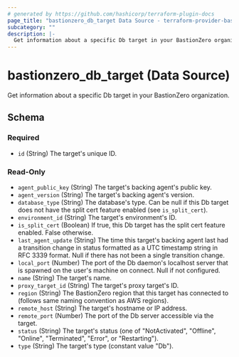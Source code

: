 ```yaml
---
# generated by https://github.com/hashicorp/terraform-plugin-docs
page_title: "bastionzero_db_target Data Source - terraform-provider-bastionzero"
subcategory: ""
description: |-
  Get information about a specific Db target in your BastionZero organization.
---
```


# bastionzero_db_target (Data Source)

Get information about a specific Db target in your BastionZero organization.



<!-- schema generated by tfplugindocs -->
## Schema

### Required

- `id` (String) The target's unique ID.

### Read-Only

- `agent_public_key` (String) The target's backing agent's public key.
- `agent_version` (String) The target's backing agent's version.
- `database_type` (String) The database's type. Can be null if this Db target does not have the split cert feature enabled (see `is_split_cert`).
- `environment_id` (String) The target's environment's ID.
- `is_split_cert` (Boolean) If true, this Db target has the split cert feature enabled. False otherwise.
- `last_agent_update` (String) The time this target's backing agent last had a transition change in status formatted as a UTC timestamp string in RFC 3339 format. Null if there has not been a single transition change.
- `local_port` (Number) The port of the Db daemon's localhost server that is spawned on the user's machine on connect. Null if not configured.
- `name` (String) The target's name.
- `proxy_target_id` (String) The target's proxy target's ID.
- `region` (String) The BastionZero region that this target has connected to (follows same naming convention as AWS regions).
- `remote_host` (String) The target's hostname or IP address.
- `remote_port` (Number) The port of the Db server accessible via the target.
- `status` (String) The target's status (one of "NotActivated", "Offline", "Online", "Terminated", "Error", or "Restarting").
- `type` (String) The target's type (constant value "Db").


